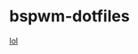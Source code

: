 # bspwm-dotfiles

[lol]([https://imgur.com/a/r8szYL3](https://github.com/ImSb91/bspwm-dotfiles/blob/main/preview2.png)https://github.com/ImSb91/bspwm-dotfiles/blob/main/preview2.png?raw=true)
